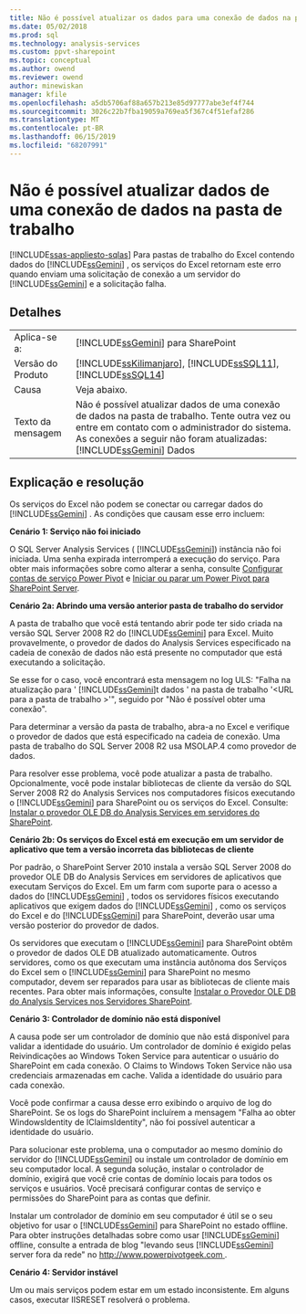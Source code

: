 ```yaml
---
title: Não é possível atualizar os dados para uma conexão de dados na pasta de trabalho | Microsoft Docs
ms.date: 05/02/2018
ms.prod: sql
ms.technology: analysis-services
ms.custom: ppvt-sharepoint
ms.topic: conceptual
ms.author: owend
ms.reviewer: owend
author: minewiskan
manager: kfile
ms.openlocfilehash: a5db5706af88a657b213e85d97777abe3ef4f744
ms.sourcegitcommit: 3026c22b7fba19059a769ea5f367c4f51efaf286
ms.translationtype: MT
ms.contentlocale: pt-BR
ms.lasthandoff: 06/15/2019
ms.locfileid: "68207991"
---
```

# <a name="unable-to-refresh-data-for-a-data-connection-in-the-workbook"></a>Não é possível atualizar dados de uma conexão de dados na pasta de trabalho
[!INCLUDE[ssas-appliesto-sqlas](../../includes/ssas-appliesto-sqlas.md)]
  Para pastas de trabalho do Excel contendo dados do [!INCLUDE[ssGemini](../../includes/ssgemini-md.md)] , os serviços do Excel retornam este erro quando enviam uma solicitação de conexão a um servidor do [!INCLUDE[ssGemini](../../includes/ssgemini-md.md)] e a solicitação falha.  
  
## <a name="details"></a>Detalhes  
  
|||  
|-|-|  
|Aplica-se a:|[!INCLUDE[ssGemini](../../includes/ssgemini-md.md)] para SharePoint|  
|Versão do Produto|[!INCLUDE[ssKilimanjaro](../../includes/sskilimanjaro-md.md)], [!INCLUDE[ssSQL11](../../includes/sssql11-md.md)], [!INCLUDE[ssSQL14](../../includes/sssql14-md.md)]|  
|Causa|Veja abaixo.|  
|Texto da mensagem|Não é possível atualizar dados de uma conexão de dados na pasta de trabalho. Tente outra vez ou entre em contato com o administrador do sistema. As conexões a seguir não foram atualizadas: [!INCLUDE[ssGemini](../../includes/ssgemini-md.md)] Dados|  
  
## <a name="explanation-and-resolution"></a>Explicação e resolução  
 Os serviços do Excel não podem se conectar ou carregar dados do [!INCLUDE[ssGemini](../../includes/ssgemini-md.md)] . As condições que causam esse erro incluem:  
  
 **Cenário 1: Serviço não foi iniciado**  
  
 O SQL Server Analysis Services ( [!INCLUDE[ssGemini](../../includes/ssgemini-md.md)]) instância não foi iniciada. Uma senha expirada interromperá a execução do serviço. Para obter mais informações sobre como alterar a senha, consulte [Configurar contas de serviço Power Pivot](../../analysis-services/power-pivot-sharepoint/configure-power-pivot-service-accounts.md) e [Iniciar ou parar um Power Pivot para SharePoint Server](../../analysis-services/power-pivot-sharepoint/start-or-stop-a-power-pivot-for-sharepoint-server.md).  
  
 **Cenário 2a: Abrindo uma versão anterior pasta de trabalho do servidor**  
  
 A pasta de trabalho que você está tentando abrir pode ter sido criada na versão SQL Server 2008 R2 do [!INCLUDE[ssGemini](../../includes/ssgemini-md.md)] para Excel. Muito provavelmente, o provedor de dados do Analysis Services especificado na cadeia de conexão de dados não está presente no computador que está executando a solicitação.  
  
 Se esse for o caso, você encontrará esta mensagem no log ULS: "Falha na atualização para ' [!INCLUDE[ssGemini](../../includes/ssgemini-md.md)]t dados ' na pasta de trabalho '\<URL para a pasta de trabalho >'", seguido por "Não é possível obter uma conexão".  
  
 Para determinar a versão da pasta de trabalho, abra-a no Excel e verifique o provedor de dados que está especificado na cadeia de conexão. Uma pasta de trabalho do SQL Server 2008 R2 usa MSOLAP.4 como provedor de dados.  
  
 Para resolver esse problema, você pode atualizar a pasta de trabalho. Opcionalmente, você pode instalar bibliotecas de cliente da versão do SQL Server 2008 R2 do Analysis Services nos computadores físicos executando o [!INCLUDE[ssGemini](../../includes/ssgemini-md.md)] para SharePoint ou os serviços do Excel. Consulte: [Instalar o provedor OLE DB do Analysis Services em servidores do SharePoint](http://msdn.microsoft.com/2c62daf9-1f2d-4508-a497-af62360ee859).  
  
 **Cenário 2b: Os serviços do Excel está em execução em um servidor de aplicativo que tem a versão incorreta das bibliotecas de cliente**  
  
 Por padrão, o SharePoint Server 2010 instala a versão SQL Server 2008 do provedor OLE DB do Analysis Services em servidores de aplicativos que executam Serviços do Excel. Em um farm com suporte para o acesso a dados do [!INCLUDE[ssGemini](../../includes/ssgemini-md.md)] , todos os servidores físicos executando aplicativos que exigem dados do [!INCLUDE[ssGemini](../../includes/ssgemini-md.md)] , como os serviços do Excel e do [!INCLUDE[ssGemini](../../includes/ssgemini-md.md)] para SharePoint, deverão usar uma versão posterior do provedor de dados.  
  
 Os servidores que executam o [!INCLUDE[ssGemini](../../includes/ssgemini-md.md)] para SharePoint obtêm o provedor de dados OLE DB atualizado automaticamente. Outros servidores, como os que executam uma instância autônoma dos Serviços do Excel sem o [!INCLUDE[ssGemini](../../includes/ssgemini-md.md)] para SharePoint no mesmo computador, devem ser reparados para usar as bibliotecas de cliente mais recentes. Para obter mais informações, consulte [Instalar o Provedor OLE DB do Analysis Services nos Servidores SharePoint](http://msdn.microsoft.com/2c62daf9-1f2d-4508-a497-af62360ee859).  
  
 **Cenário 3: Controlador de domínio não está disponível**  
  
 A causa pode ser um controlador de domínio que não está disponível para validar a identidade do usuário. Um controlador de domínio é exigido pelas Reivindicações ao Windows Token Service para autenticar o usuário do SharePoint em cada conexão. O Claims to Windows Token Service não usa credenciais armazenadas em cache. Valida a identidade do usuário para cada conexão.  
  
 Você pode confirmar a causa desse erro exibindo o arquivo de log do SharePoint. Se os logs do SharePoint incluírem a mensagem "Falha ao obter WindowsIdentity de IClaimsIdentity", não foi possível autenticar a identidade do usuário.  
  
 Para solucionar este problema, una o computador ao mesmo domínio do servidor do [!INCLUDE[ssGemini](../../includes/ssgemini-md.md)] ou instale um controlador de domínio em seu computador local. A segunda solução, instalar o controlador de domínio, exigirá que você crie contas de domínio locais para todos os serviços e usuários. Você precisará configurar contas de serviço e permissões do SharePoint para as contas que definir.  
  
 Instalar um controlador de domínio em seu computador é útil se o seu objetivo for usar o [!INCLUDE[ssGemini](../../includes/ssgemini-md.md)] para SharePoint no estado offline. Para obter instruções detalhadas sobre como usar [!INCLUDE[ssGemini](../../includes/ssgemini-md.md)] offline, consulte a entrada de blog "levando seus [!INCLUDE[ssGemini](../../includes/ssgemini-md.md)] server fora da rede" no [ http://www.powerpivotgeek.com ](http://go.microsoft.com/fwlink/?LinkId=184241).  
  
 **Cenário 4: Servidor instável**  
  
 Um ou mais serviços podem estar em um estado inconsistente. Em alguns casos, executar IISRESET resolverá o problema.  
  
  
